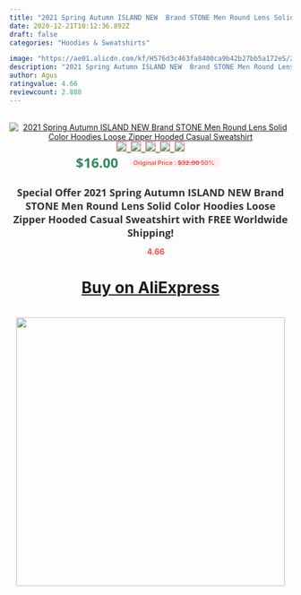 ```yaml
---
title: "2021 Spring Autumn ISLAND NEW  Brand STONE Men Round Lens Solid Color Hoodies Loose Zipper Hooded Casual Sweatshirt"
date: 2020-12-21T10:12:36.892Z
draft: false
categories: "Hoodies & Sweatshirts"

image: "https://ae01.alicdn.com/kf/H576d3c463fa8400ca9b42b27bb5a172eS/2021-Spring-Autumn-ISLAND-NEW-Brand-STONE-Men-Round-Lens-Solid-Color-Hoodies-Loose-Zipper-Hooded.jpg"
description: "2021 Spring Autumn ISLAND NEW  Brand STONE Men Round Lens Solid Color Hoodies Loose Zipper Hooded Casual Sweatshirt"
author: Agus
ratingvalue: 4.66
reviewcount: 2.888
---
```

<br>
<div style="text-align: center;">
<a href="https://s.click.aliexpress.com/e/_98ykdf" target="_blank" rel="nofollow noopener noreferrer"><img alt="2021 Spring Autumn ISLAND NEW  Brand STONE Men Round Lens Solid Color Hoodies Loose Zipper Hooded Casual Sweatshirt" class="magnifier-image" src="https://ae01.alicdn.com/kf/H576d3c463fa8400ca9b42b27bb5a172eS/2021-Spring-Autumn-ISLAND-NEW-Brand-STONE-Men-Round-Lens-Solid-Color-Hoodies-Loose-Zipper-Hooded.jpg_640x640.jpg">
<br>
<img style="border:1px solid salmon" src="https://ae01.alicdn.com/kf/H576d3c463fa8400ca9b42b27bb5a172eS/2021-Spring-Autumn-ISLAND-NEW-Brand-STONE-Men-Round-Lens-Solid-Color-Hoodies-Loose-Zipper-Hooded.jpg_120x120.jpg">&nbsp;&nbsp;<img style="border:1px solid salmon" src="https://ae01.alicdn.com/kf/H1e78242099804dd6b7155be66d139abbW/2021-Spring-Autumn-ISLAND-NEW-Brand-STONE-Men-Round-Lens-Solid-Color-Hoodies-Loose-Zipper-Hooded.jpg_120x120.jpg">&nbsp;&nbsp;<img style="border:1px solid salmon" src="https://ae01.alicdn.com/kf/H2612c22fa69d434ab2c158e3da2922e6h/2021-Spring-Autumn-ISLAND-NEW-Brand-STONE-Men-Round-Lens-Solid-Color-Hoodies-Loose-Zipper-Hooded.jpg_120x120.jpg">&nbsp;&nbsp;<img style="border:1px solid salmon" src="https://ae01.alicdn.com/kf/Hef6b4d0dda2744838a1616a80108d0ab2/2021-Spring-Autumn-ISLAND-NEW-Brand-STONE-Men-Round-Lens-Solid-Color-Hoodies-Loose-Zipper-Hooded.jpg_120x120.jpg">&nbsp;&nbsp;<img style="border:1px solid salmon" src="https://ae01.alicdn.com/kf/H51ff915d9bec4068b8066c0219af78b9s/2021-Spring-Autumn-ISLAND-NEW-Brand-STONE-Men-Round-Lens-Solid-Color-Hoodies-Loose-Zipper-Hooded.jpg_120x120.jpg"></a></div><br0>
<div style="text-align: center;"><span style="background-color: white; border: 0px; box-sizing: border-box; color: seagreen; display: inline-block; font-family: &quot;open sans&quot; , &quot;arial&quot; , &quot;helvetica&quot; , sans-serif , &quot;heiti&quot;; font-size: 24px; font-stretch: inherit; font-weight: 700; line-height: inherit; margin: 0px 10px 0px 0px; padding: 0px; vertical-align: middle;">$16.00 </span>
<span style="background: rgb(255 , 241 , 241); border-radius: 3px; border: 0px; box-sizing: border-box; color: #ff4747; display: inline-block; font-family: inherit; font-size: 12px; font-stretch: inherit; font-style: inherit; font-variant: inherit; font-weight: 600; line-height: inherit; margin: 0px; padding: 2px 5px; transform: scale(0.9); vertical-align: middle;">Original Price : <b style="text-decoration: line-through;">$32.00 </b> 50%&nbsp;&nbsp;</span></div>
<h1 style="color: #333333; display: inline-block; font-family: &quot;open sans&quot; , &quot;arial&quot; , &quot;helvetica&quot; , sans-serif , &quot;heiti&quot;; font-size: 18px; font-stretch: inherit; font-weight: 700; text-align: center;">Special Offer 2021 Spring Autumn ISLAND NEW  Brand STONE Men Round Lens Solid Color Hoodies Loose Zipper Hooded Casual Sweatshirt with FREE Worldwide Shipping!</h1>
<div style="color: #ff4747; text-align: center;">
<img src="https://4.bp.blogspot.com/-M0ZcTcb-5uY/XleCXlxnR4I/AAAAAAAAAEc/OrjgMkXV1oMQFaCRZj5HQwOCBcu3w1FegCPcBGAYYCw/s1600/star.png" style="height: 15px;">&nbsp;<b>4.66</b></div>
<div class="button_cont" align="center"><a class="buynow_a" href="https://s.click.aliexpress.com/e/_98ykdf" target="_blank" rel="nofollow noopener noreferrer"><H1>Buy on AliExpress</H1></a></div><br>
<div class="separator" style="clear: both; text-align: center;">
<img src="https://lh3.googleusercontent.com/-pTy5HemUv9M/XlePHvY0dAI/AAAAAAAAAE4/0nX5iRUoIWY8eMW9Dpxeirr157OZliDIgCLcBGAsYHQ/s1600/badge.gif" width="480">
</div>
